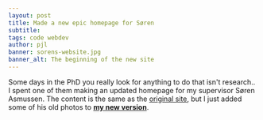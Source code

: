 ```yaml
---
layout: post
title: Made a new epic homepage for Søren
subtitle: 
tags: code webdev
author: pjl
banner: sorens-website.jpg
banner_alt: The beginning of the new site
---
```


Some days in the PhD you really look for anything to do that isn't research.. I spent one of them making an updated homepage for my supervisor Søren Asmussen. The content is the same as the [original site](http://home.math.au.dk/asmus/), but I just added some of his old photos to [__my new version__](/soren/index.html).